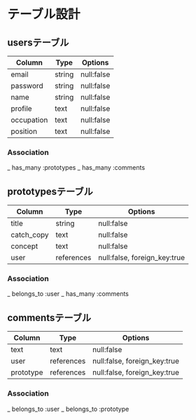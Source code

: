 # テーブル設計

## usersテーブル

| Column     | Type   | Options    |
| ---------- | ------ | ---------- |
| email      | string | null:false |
| password   | string | null:false |
| name       | string | null:false |
| profile    | text   | null:false |
| occupation | text   | null:false |
| position   | text   | null:false |

### Association

_ has_many :prototypes
_ has_many :comments

## prototypesテーブル

| Column     | Type       | Options                      |
| ---------- | ------     | ---------------------------- |
| title      | string     | null:false                   |
| catch_copy | text       | null:false                   |
| concept    | text       | null:false                   |
| user       | references | null:false, foreign_key:true |

### Association

_ belongs_to :user
_ has_many :comments

## commentsテーブル

| Column     | Type       | Options                      |
| ---------- | ---------- | ---------------------------- |
| text       | text       | null:false                   |
| user       | references | null:false, foreign_key:true |
| prototype  | references | null:false, foreign_key:true |

### Association

_ belongs_to :user
_ belongs_to :prototype